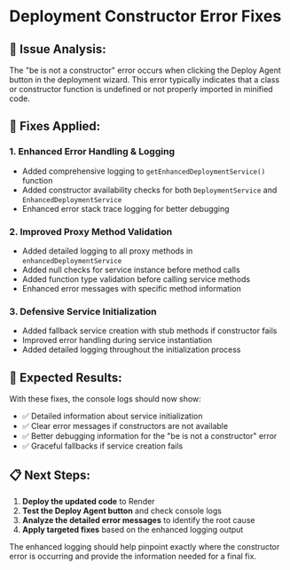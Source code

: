 # Deployment Constructor Error Fixes

## 🎯 **Issue Analysis:**
The "be is not a constructor" error occurs when clicking the Deploy Agent button in the deployment wizard. This error typically indicates that a class or constructor function is undefined or not properly imported in minified code.

## 🔧 **Fixes Applied:**

### **1. Enhanced Error Handling & Logging**
- Added comprehensive logging to `getEnhancedDeploymentService()` function
- Added constructor availability checks for both `DeploymentService` and `EnhancedDeploymentService`
- Enhanced error stack trace logging for better debugging

### **2. Improved Proxy Method Validation**
- Added detailed logging to all proxy methods in `enhancedDeploymentService`
- Added null checks for service instance before method calls
- Added function type validation before calling service methods
- Enhanced error messages with specific method information

### **3. Defensive Service Initialization**
- Added fallback service creation with stub methods if constructor fails
- Improved error handling during service instantiation
- Added detailed logging throughout the initialization process

## 🎯 **Expected Results:**
With these fixes, the console logs should now show:
- ✅ Detailed information about service initialization
- ✅ Clear error messages if constructors are not available
- ✅ Better debugging information for the "be is not a constructor" error
- ✅ Graceful fallbacks if service creation fails

## 📋 **Next Steps:**
1. **Deploy the updated code** to Render
2. **Test the Deploy Agent button** and check console logs
3. **Analyze the detailed error messages** to identify the root cause
4. **Apply targeted fixes** based on the enhanced logging output

The enhanced logging should help pinpoint exactly where the constructor error is occurring and provide the information needed for a final fix.

